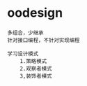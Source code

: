 # oodesign

    多组合，少继承
    针对接口编程，不针对实现编程

    学习设计模式
        1.策略模式
        2.观察者模式
        3,装饰者模式
